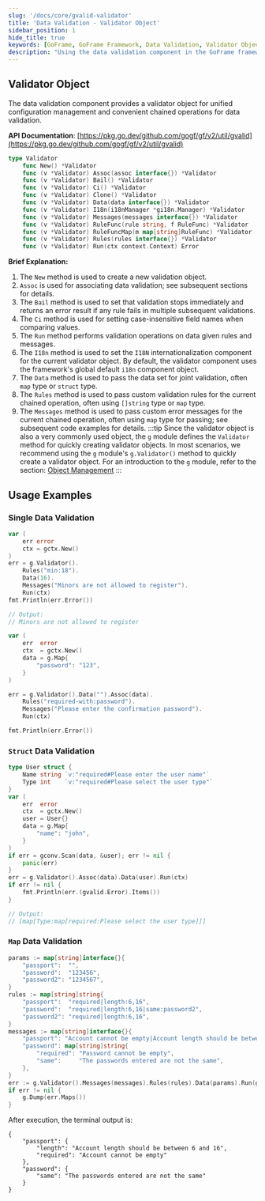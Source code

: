 ```yaml
---
slug: '/docs/core/gvalid-validator'
title: 'Data Validation - Validator Object'
sidebar_position: 1
hide_title: true
keywords: [GoFrame, GoFrame Framework, Data Validation, Validator Object, Validator, Chained Operations, Internationalization, Custom Validation, Error Messages, Data Association]
description: "Using the data validation component in the GoFrame framework for data validation, including configuration management and chained operations of the validation object. Detailed examples show single data validation, struct, and map data validation methods to help developers quickly master data validation techniques."
---
```


## Validator Object

The data validation component provides a validator object for unified configuration management and convenient chained operations for data validation.

**API Documentation**: [https://pkg.go.dev/github.com/gogf/gf/v2/util/gvalid](https://pkg.go.dev/github.com/gogf/gf/v2/util/gvalid)

```go
type Validator
    func New() *Validator
    func (v *Validator) Assoc(assoc interface{}) *Validator
    func (v *Validator) Bail() *Validator
    func (v *Validator) Ci() *Validator
    func (v *Validator) Clone() *Validator
    func (v *Validator) Data(data interface{}) *Validator
    func (v *Validator) I18n(i18nManager *gi18n.Manager) *Validator
    func (v *Validator) Messages(messages interface{}) *Validator
    func (v *Validator) RuleFunc(rule string, f RuleFunc) *Validator
    func (v *Validator) RuleFuncMap(m map[string]RuleFunc) *Validator
    func (v *Validator) Rules(rules interface{}) *Validator
    func (v *Validator) Run(ctx context.Context) Error
```

**Brief Explanation:**

1. The `New` method is used to create a new validation object.
2. `Assoc` is used for associating data validation; see subsequent sections for details.
3. The `Bail` method is used to set that validation stops immediately and returns an error result if any rule fails in multiple subsequent validations.
4. The `Ci` method is used for setting case-insensitive field names when comparing values.
5. The `Run` method performs validation operations on data given rules and messages.
6. The `I18n` method is used to set the `I18N` internationalization component for the current validator object. By default, the validator component uses the framework's global default `i18n` component object.
7. The `Data` method is used to pass the data set for joint validation, often `map` type or `struct` type.
8. The `Rules` method is used to pass custom validation rules for the current chained operation, often using `[]string` type or `map` type.
9. The `Messages` method is used to pass custom error messages for the current chained operation, often using `map` type for passing; see subsequent code examples for details.
:::tip
Since the validator object is also a very commonly used object, the `g` module defines the `Validator` method for quickly creating validator objects. In most scenarios, we recommend using the `g` module's `g.Validator()` method to quickly create a validator object. For an introduction to the `g` module, refer to the section: [Object Management](../对象管理.md)
:::
## Usage Examples

### Single Data Validation

```go
var (
    err error
    ctx = gctx.New()
)
err = g.Validator().
    Rules("min:18").
    Data(16).
    Messages("Minors are not allowed to register").
    Run(ctx)
fmt.Println(err.Error())

// Output:
// Minors are not allowed to register
```

```go
var (
    err  error
    ctx  = gctx.New()
    data = g.Map{
        "password": "123",
    }
)

err = g.Validator().Data("").Assoc(data).
    Rules("required-with:password").
    Messages("Please enter the confirmation password").
    Run(ctx)

fmt.Println(err.Error())
```

### `Struct` Data Validation

```go
type User struct {
    Name string `v:"required#Please enter the user name"`
    Type int    `v:"required#Please select the user type"`
}
var (
    err  error
    ctx  = gctx.New()
    user = User{}
    data = g.Map{
        "name": "john",
    }
)
if err = gconv.Scan(data, &user); err != nil {
    panic(err)
}
err = g.Validator().Assoc(data).Data(user).Run(ctx)
if err != nil {
    fmt.Println(err.(gvalid.Error).Items())
}

// Output:
// [map[Type:map[required:Please select the user type]]]
```

### `Map` Data Validation

```go
params := map[string]interface{}{
    "passport":  "",
    "password":  "123456",
    "password2": "1234567",
}
rules := map[string]string{
    "passport":  "required|length:6,16",
    "password":  "required|length:6,16|same:password2",
    "password2": "required|length:6,16",
}
messages := map[string]interface{}{
    "passport": "Account cannot be empty|Account length should be between {min} and {max}",
    "password": map[string]string{
        "required": "Password cannot be empty",
        "same":     "The passwords entered are not the same",
    },
}
err := g.Validator().Messages(messages).Rules(rules).Data(params).Run(gctx.New())
if err != nil {
    g.Dump(err.Maps())
}
```

After execution, the terminal output is:

```
{
    "passport": {
        "length": "Account length should be between 6 and 16",
        "required": "Account cannot be empty"
    },
    "password": {
        "same": "The passwords entered are not the same"
    }
}
```